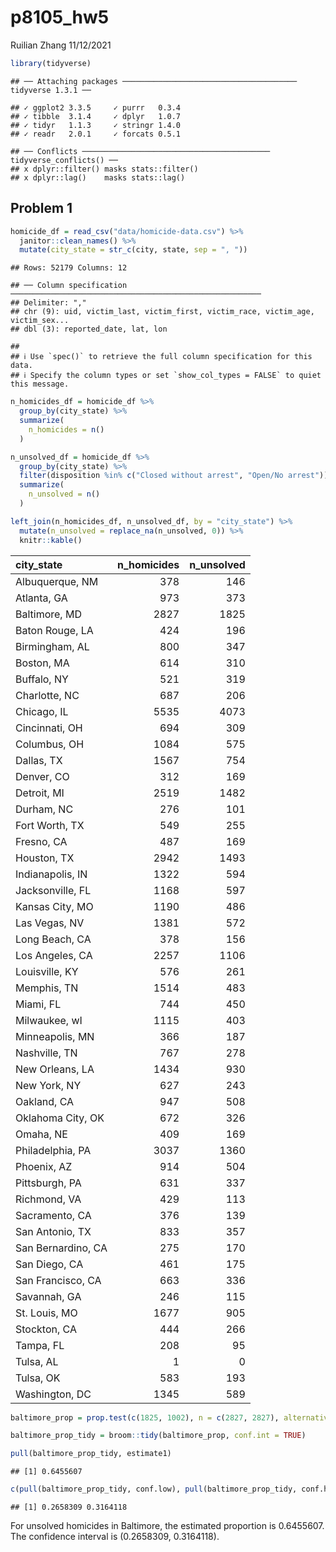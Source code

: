p8105\_hw5
================
Ruilian Zhang
11/12/2021

``` r
library(tidyverse)
```

    ## ── Attaching packages ─────────────────────────────────────── tidyverse 1.3.1 ──

    ## ✓ ggplot2 3.3.5     ✓ purrr   0.3.4
    ## ✓ tibble  3.1.4     ✓ dplyr   1.0.7
    ## ✓ tidyr   1.1.3     ✓ stringr 1.4.0
    ## ✓ readr   2.0.1     ✓ forcats 0.5.1

    ## ── Conflicts ────────────────────────────────────────── tidyverse_conflicts() ──
    ## x dplyr::filter() masks stats::filter()
    ## x dplyr::lag()    masks stats::lag()

## Problem 1

``` r
homicide_df = read_csv("data/homicide-data.csv") %>% 
  janitor::clean_names() %>% 
  mutate(city_state = str_c(city, state, sep = ", "))
```

    ## Rows: 52179 Columns: 12

    ## ── Column specification ────────────────────────────────────────────────────────
    ## Delimiter: ","
    ## chr (9): uid, victim_last, victim_first, victim_race, victim_age, victim_sex...
    ## dbl (3): reported_date, lat, lon

    ## 
    ## ℹ Use `spec()` to retrieve the full column specification for this data.
    ## ℹ Specify the column types or set `show_col_types = FALSE` to quiet this message.

``` r
n_homicides_df = homicide_df %>% 
  group_by(city_state) %>% 
  summarize(
    n_homicides = n()
  )

n_unsolved_df = homicide_df %>% 
  group_by(city_state) %>% 
  filter(disposition %in% c("Closed without arrest", "Open/No arrest")) %>% 
  summarize(
    n_unsolved = n()
  )

left_join(n_homicides_df, n_unsolved_df, by = "city_state") %>% 
  mutate(n_unsolved = replace_na(n_unsolved, 0)) %>% 
  knitr::kable()
```

| city\_state        | n\_homicides | n\_unsolved |
|:-------------------|-------------:|------------:|
| Albuquerque, NM    |          378 |         146 |
| Atlanta, GA        |          973 |         373 |
| Baltimore, MD      |         2827 |        1825 |
| Baton Rouge, LA    |          424 |         196 |
| Birmingham, AL     |          800 |         347 |
| Boston, MA         |          614 |         310 |
| Buffalo, NY        |          521 |         319 |
| Charlotte, NC      |          687 |         206 |
| Chicago, IL        |         5535 |        4073 |
| Cincinnati, OH     |          694 |         309 |
| Columbus, OH       |         1084 |         575 |
| Dallas, TX         |         1567 |         754 |
| Denver, CO         |          312 |         169 |
| Detroit, MI        |         2519 |        1482 |
| Durham, NC         |          276 |         101 |
| Fort Worth, TX     |          549 |         255 |
| Fresno, CA         |          487 |         169 |
| Houston, TX        |         2942 |        1493 |
| Indianapolis, IN   |         1322 |         594 |
| Jacksonville, FL   |         1168 |         597 |
| Kansas City, MO    |         1190 |         486 |
| Las Vegas, NV      |         1381 |         572 |
| Long Beach, CA     |          378 |         156 |
| Los Angeles, CA    |         2257 |        1106 |
| Louisville, KY     |          576 |         261 |
| Memphis, TN        |         1514 |         483 |
| Miami, FL          |          744 |         450 |
| Milwaukee, wI      |         1115 |         403 |
| Minneapolis, MN    |          366 |         187 |
| Nashville, TN      |          767 |         278 |
| New Orleans, LA    |         1434 |         930 |
| New York, NY       |          627 |         243 |
| Oakland, CA        |          947 |         508 |
| Oklahoma City, OK  |          672 |         326 |
| Omaha, NE          |          409 |         169 |
| Philadelphia, PA   |         3037 |        1360 |
| Phoenix, AZ        |          914 |         504 |
| Pittsburgh, PA     |          631 |         337 |
| Richmond, VA       |          429 |         113 |
| Sacramento, CA     |          376 |         139 |
| San Antonio, TX    |          833 |         357 |
| San Bernardino, CA |          275 |         170 |
| San Diego, CA      |          461 |         175 |
| San Francisco, CA  |          663 |         336 |
| Savannah, GA       |          246 |         115 |
| St. Louis, MO      |         1677 |         905 |
| Stockton, CA       |          444 |         266 |
| Tampa, FL          |          208 |          95 |
| Tulsa, AL          |            1 |           0 |
| Tulsa, OK          |          583 |         193 |
| Washington, DC     |         1345 |         589 |

``` r
baltimore_prop = prop.test(c(1825, 1002), n = c(2827, 2827), alternative = "two.sided")

baltimore_prop_tidy = broom::tidy(baltimore_prop, conf.int = TRUE)

pull(baltimore_prop_tidy, estimate1)
```

    ## [1] 0.6455607

``` r
c(pull(baltimore_prop_tidy, conf.low), pull(baltimore_prop_tidy, conf.high))
```

    ## [1] 0.2658309 0.3164118

For unsolved homicides in Baltimore, the estimated proportion is
0.6455607. The confidence interval is (0.2658309, 0.3164118).
